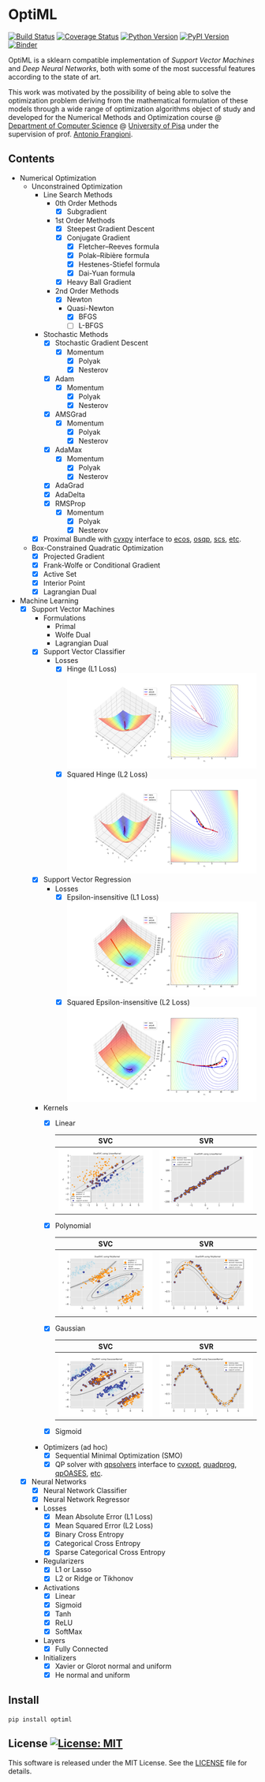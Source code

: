 # OptiML
[![Build Status](https://travis-ci.com/dmeoli/optiml.svg?branch=master)](https://travis-ci.com/dmeoli/optiml) 
[![Coverage Status](https://coveralls.io/repos/github/dmeoli/optiml/badge.svg?branch=master)](https://coveralls.io/github/dmeoli/optiml?branch=master) 
[![Python Version](https://img.shields.io/badge/python-3.6%20%7C%203.7%20%7C%203.8%20%7C%203.9-blue)](https://img.shields.io/badge/python-3.6%20%7C%203.7%20%7C%203.8%20%7C%203.9-blue) 
[![PyPI Version](https://img.shields.io/pypi/v/optiml.svg?color=blue)](https://pypi.org/project/optiml/)
[![Binder](https://mybinder.org/badge_logo.svg)](https://mybinder.org/v2/gh/dmeoli/optiml/master)

OptiML is a sklearn compatible implementation of *Support Vector Machines* and *Deep Neural Networks*, 
both with some of the most successful features according to the state of art.

This work was motivated by the possibility of being able to solve the optimization problem deriving from the mathematical 
formulation of these models through a wide range of optimization algorithms object of study and developed for the 
Numerical Methods and Optimization course  @ [Department of Computer Science](https://www.di.unipi.it/en/) @ 
[University of Pisa](https://www.unipi.it/index.php/english) under the supervision of prof. [Antonio Frangioni](http://pages.di.unipi.it/frangio/).

## Contents

- Numerical Optimization
    - Unconstrained Optimization
        - Line Search Methods
            - 0th Order Methods
                - [x] Subgradient
            - 1st Order Methods
                - [x] Steepest Gradient Descent
                - [x] Conjugate Gradient
                    - [x] Fletcher–Reeves formula
                    - [x] Polak–Ribière formula
                    - [x] Hestenes-Stiefel formula
                    - [x] Dai-Yuan formula
                - [x] Heavy Ball Gradient
            - 2nd Order Methods
                - [x] Newton
                - Quasi-Newton
                    - [x] BFGS
                    - [ ] L-BFGS
        - Stochastic Methods
            - [x] Stochastic Gradient Descent
                - [x] Momentum
                    - [x] Polyak
                    - [x] Nesterov
            - [x] Adam
                - [x] Momentum
                    - [x] Polyak
                    - [x] Nesterov
            - [x] AMSGrad
                - [x] Momentum
                    - [x] Polyak
                    - [x] Nesterov
            - [x] AdaMax
                - [x] Momentum
                    - [x] Polyak
                    - [x] Nesterov
            - [x] AdaGrad
            - [x] AdaDelta
            - [x] RMSProp
                - [x] Momentum
                    - [x] Polyak
                    - [x] Nesterov
        - [x] Proximal Bundle with [cvxpy](https://github.com/cvxgrp/cvxpy) interface to 
          [ecos](https://github.com/embotech/ecos), [osqp](https://github.com/oxfordcontrol/osqp), 
          [scs](https://github.com/cvxgrp/scs), [etc](https://www.cvxpy.org/tutorial/advanced/index.html#choosing-a-solver).
    - Box-Constrained Quadratic Optimization
        - [x] Projected Gradient
        - [x] Frank-Wolfe or Conditional Gradient
        - [x] Active Set
        - [x] Interior Point
        - [x] Lagrangian Dual

- Machine Learning
    - [x] Support Vector Machines
        - Formulations
            - Primal
            - Wolfe Dual
            - Lagrangian Dual
        - [x] Support Vector Classifier
            - Losses
                - [x] Hinge (L1 Loss) ![l1_svc_loss](notebooks/optimization/tex/img/l1_svc_loss.png)
                - [x] Squared Hinge (L2 Loss) ![l2_svc_loss](notebooks/optimization/tex/img/l2_svc_loss.png)
        - [x] Support Vector Regression
            - Losses
                - [x] Epsilon-insensitive (L1 Loss) ![l1_svr_loss](notebooks/optimization/tex/img/l1_svr_loss.png)
                - [x] Squared Epsilon-insensitive (L2 Loss) ![l2_svr_loss](notebooks/optimization/tex/img/l2_svr_loss.png)
        - Kernels
            - [x] Linear
                
                | SVC          | SVR          |
                |    :----:    |    :----:    |
                | ![linear_dual_l1_svc_hyperplane](notebooks/optimization/tex/img/linear_dual_l1_svc_hyperplane.png) | ![linear_dual_l1_svc_hyperplane](notebooks/optimization/tex/img/linear_dual_l1_svr_hyperplane.png) |
                
            - [x] Polynomial
                 
                | SVC          | SVR          |
                |    :----:    |    :----:    |
                | ![linear_dual_l1_svc_hyperplane](notebooks/optimization/tex/img/poly_dual_l1_svc_hyperplane.png) | ![linear_dual_l1_svc_hyperplane](notebooks/optimization/tex/img/poly_dual_l1_svr_hyperplane.png) |              
                
            - [x] Gaussian
                
                | SVC          | SVR          |
                |    :----:    |    :----:    |
                | ![linear_dual_l1_svc_hyperplane](notebooks/optimization/tex/img/gaussian_dual_l1_svc_hyperplane.png) | ![linear_dual_l1_svc_hyperplane](notebooks/optimization/tex/img/gaussian_dual_l1_svr_hyperplane.png) |
                
            - [x] Sigmoid
        - Optimizers (ad hoc)
            - [x] Sequential Minimal Optimization (SMO)
            - [x] QP solver with [qpsolvers](https://github.com/stephane-caron/qpsolvers) interface to 
            [cvxopt](https://github.com/cvxopt/cvxopt), [quadprog](https://github.com/rmcgibbo/quadprog), 
            [qpOASES](https://github.com/coin-or/qpOASES), [etc](https://github.com/stephane-caron/qpsolvers#solvers).
    - [x] Neural Networks
        - [x] Neural Network Classifier
        - [x] Neural Network Regressor
        - Losses
            - [x] Mean Absolute Error (L1 Loss)
            - [x] Mean Squared Error (L2 Loss)
            - [x] Binary Cross Entropy
            - [x] Categorical Cross Entropy
            - [x] Sparse Categorical Cross Entropy
        - Regularizers
            - [x] L1 or Lasso
            - [x] L2 or Ridge or Tikhonov
        - Activations
            - [x] Linear
            - [x] Sigmoid
            - [x] Tanh
            - [x] ReLU
            - [x] SoftMax
        - Layers
            - [x] Fully Connected
        - Initializers
            - [x] Xavier or Glorot normal and uniform
            - [x] He normal and uniform

## Install

```
pip install optiml
```

## License [![License: MIT](https://img.shields.io/badge/License-MIT-yellow.svg)](https://opensource.org/licenses/MIT)

This software is released under the MIT License. See the [LICENSE](LICENSE) file for details.
